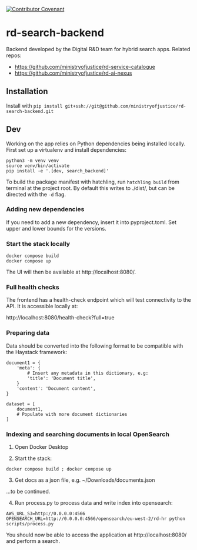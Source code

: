 <!--- Badges start --->
[![Contributor Covenant](https://img.shields.io/badge/Contributor%20Covenant-2.1-4baaaa.svg)](code_of_conduct.md)
<!--- Badges End --->

# rd-search-backend

Backend developed by the Digital R&D team for hybrid search apps. Related repos:

 - https://github.com/ministryofjustice/rd-service-catalogue
 - https://github.com/ministryofjustice/rd-ai-nexus

## Installation

Install with `pip install git+ssh://git@github.com/ministryofjustice/rd-search-backend.git`

## Dev

Working on the app relies on Python dependencies being installed locally. First set up a virtualenv and install 
dependencies:

```
python3 -m venv venv
source venv/bin/activate
pip install -e '.[dev, search_backend]'
```

To build the package manifest with hatchling, run `hatchling build` from
terminal at the project root. By default this writes to ./dist/, but can be
directed with the `-d` flag.

### Adding new dependencies

If you need to add a new dependency, insert it into pyproject.toml. Set upper and lower bounds for the versions.

### Start the stack locally

```
docker compose build
docker compose up
```

The UI will then be available at http://localhost:8080/.

### Full health checks

The frontend has a health-check endpoint which will test connectivity to the API. It is accessible locally at:

http://localhost:8080/health-check?full=true

### Preparing data

Data should be converted into the following format to be compatible with the Haystack framework:

```
document1 = {
    'meta': {
        # Insert any metadata in this dictionary, e.g:
        'title': 'Document title',
    }
    'content': 'Document content',
}

dataset = [
    document1,
    # Populate with more document dictionaries
]
```

### Indexing and searching documents in local OpenSearch

1. Open Docker Desktop

2. Start the stack:

```
docker compose build ; docker compose up
```

3. Get docs as a json file, e.g. ~/Downloads/documents.json

...to be continued.

4. Run process.py to process data and write index into opensearch:

```
AWS_URL_S3=http://0.0.0.0:4566 OPENSEARCH_URL=http://0.0.0.0:4566/opensearch/eu-west-2/rd-hr python scripts/process.py
```

You should now be able to access the application at http://localhost:8080/ and perform a search.

